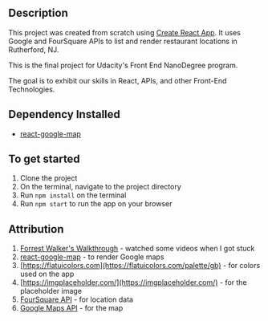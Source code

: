 ## Description
This project was created from scratch using [Create React App](https://github.com/facebook/create-react-app). It uses Google and FourSquare APIs to list and render restaurant locations in Rutherford, NJ. 

This is the final project for Udacity's Front End NanoDegree program. 

The goal is to exhibit our skills in React, APIs, and other Front-End Technologies. 

## Dependency Installed
- [react-google-map](https://www.npmjs.com/package/react-google-maps)

## To get started
1. Clone the project
2. On the terminal, navigate to the project directory
3. Run `npm install` on the terminal 
4. Run `npm start` to run the app on your browser

## Attribution
1. [Forrest Walker's Walkthrough](https://www.youtube.com/playlist?list=PL4rQq4MQP1crXuPtruu_eijgOUUXhcUCP) - watched some videos when I got stuck
2. [react-google-map](https://www.npmjs.com/package/react-google-maps) - to render Google maps
3. [https://flatuicolors.com](https://flatuicolors.com/palette/gb) - for colors used on the app
4. [https://imgplaceholder.com/](https://imgplaceholder.com/) - for the placeholder image
5. [FourSquare API](https://developer.foursquare.com/places-api) - for location data
6. [Google Maps API]() - for the map
